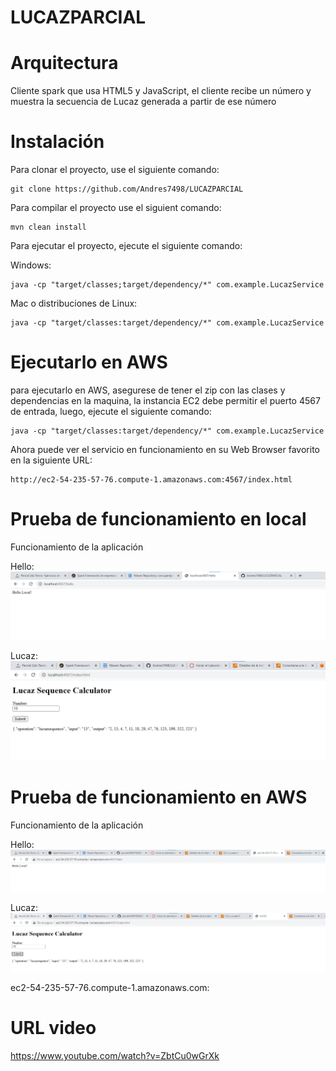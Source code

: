 # LUCAZPARCIAL

# Arquitectura

Cliente spark que usa HTML5 y JavaScript, el cliente recibe un número y muestra la secuencia de Lucaz generada a partir de ese número


# Instalación

Para clonar el proyecto, use el siguiente comando:

```
git clone https://github.com/Andres7498/LUCAZPARCIAL
```

Para compilar el proyecto use el siguient comando:

```
mvn clean install
```

Para ejecutar el proyecto, ejecute el siguiente comando:


Windows:
```
java -cp "target/classes;target/dependency/*" com.example.LucazService
```

Mac o distribuciones de Linux:
```
java -cp "target/classes:target/dependency/*" com.example.LucazService
```

# Ejecutarlo en AWS

para ejecutarlo en AWS, asegurese de tener el zip con las clases y dependencias en la maquina, la instancia EC2 debe permitir el puerto 4567 de entrada, luego, ejecute el siguiente comando:

```
java -cp "target/classes:target/dependency/*" com.example.LucazService
```

Ahora puede ver el servicio en funcionamiento en su Web Browser favorito en la siguiente URL:
```
http://ec2-54-235-57-76.compute-1.amazonaws.com:4567/index.html
```

# Prueba de funcionamiento en local

Funcionamiento de la aplicación

Hello:
![image](https://github.com/Andres7498/LUCAZPARCIAL/blob/main/demo/src/main/resources/images/local.png)

Lucaz:
![image](https://github.com/Andres7498/LUCAZPARCIAL/blob/main/demo/src/main/resources/images/lucaslocal.png)



# Prueba de funcionamiento en AWS

Funcionamiento de la aplicación

Hello:
![image](https://github.com/Andres7498/LUCAZPARCIAL/blob/main/demo/src/main/resources/images/localaws.png)

Lucaz:
![image](https://github.com/Andres7498/LUCAZPARCIAL/blob/main/demo/src/main/resources/images/lucasaws.png)

ec2-54-235-57-76.compute-1.amazonaws.com:

# URL video

https://www.youtube.com/watch?v=ZbtCu0wGrXk